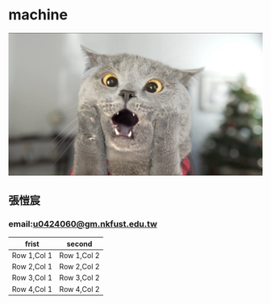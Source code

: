 # machine

![cat](maxresdefault.jpg)

## 張愷宸

### email:u0424060@gm.nkfust.edu.tw

frist | second
--- | ---
Row 1,Col 1 | Row 1,Col 2
Row 2,Col 1 | Row 2,Col 2
Row 3,Col 1 | Row 3,Col 2
Row 4,Col 1 | Row 4,Col 2
